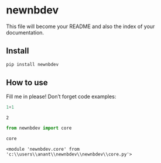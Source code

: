 newnbdev
================

<!-- WARNING: THIS FILE WAS AUTOGENERATED! DO NOT EDIT! -->

This file will become your README and also the index of your
documentation.

## Install

``` sh
pip install newnbdev
```

## How to use

Fill me in please! Don’t forget code examples:

``` python
1+1
```

    2

``` python
from newnbdev import core
```

``` python
core
```

    <module 'newnbdev.core' from 'c:\\users\\anant\\newnbdev\\newnbdev\\core.py'>
